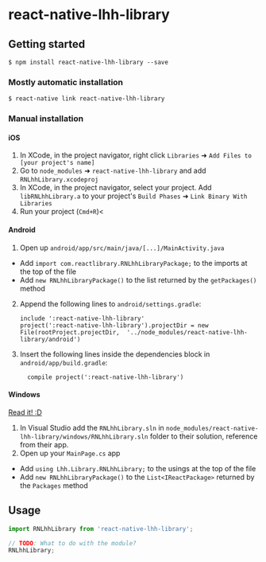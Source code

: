 
# react-native-lhh-library

## Getting started

`$ npm install react-native-lhh-library --save`

### Mostly automatic installation

`$ react-native link react-native-lhh-library`

### Manual installation


#### iOS

1. In XCode, in the project navigator, right click `Libraries` ➜ `Add Files to [your project's name]`
2. Go to `node_modules` ➜ `react-native-lhh-library` and add `RNLhhLibrary.xcodeproj`
3. In XCode, in the project navigator, select your project. Add `libRNLhhLibrary.a` to your project's `Build Phases` ➜ `Link Binary With Libraries`
4. Run your project (`Cmd+R`)<

#### Android

1. Open up `android/app/src/main/java/[...]/MainActivity.java`
  - Add `import com.reactlibrary.RNLhhLibraryPackage;` to the imports at the top of the file
  - Add `new RNLhhLibraryPackage()` to the list returned by the `getPackages()` method
2. Append the following lines to `android/settings.gradle`:
  	```
  	include ':react-native-lhh-library'
  	project(':react-native-lhh-library').projectDir = new File(rootProject.projectDir, 	'../node_modules/react-native-lhh-library/android')
  	```
3. Insert the following lines inside the dependencies block in `android/app/build.gradle`:
  	```
      compile project(':react-native-lhh-library')
  	```

#### Windows
[Read it! :D](https://github.com/ReactWindows/react-native)

1. In Visual Studio add the `RNLhhLibrary.sln` in `node_modules/react-native-lhh-library/windows/RNLhhLibrary.sln` folder to their solution, reference from their app.
2. Open up your `MainPage.cs` app
  - Add `using Lhh.Library.RNLhhLibrary;` to the usings at the top of the file
  - Add `new RNLhhLibraryPackage()` to the `List<IReactPackage>` returned by the `Packages` method


## Usage
```javascript
import RNLhhLibrary from 'react-native-lhh-library';

// TODO: What to do with the module?
RNLhhLibrary;
```
  